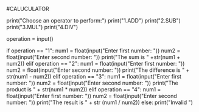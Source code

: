 #CALUCULATOR

print("Choose an operator to perform:")
print("1.ADD")
print("2.SUB")
print("3.MUL")
print("4.DIV")

operation = input()

if operation == "1":
    num1 = float(input("Enter first number: "))
    num2 = float(input("Enter second number: "))
    print("The sum is " +str(num1 + num2))
elif operation == "2":
    num1 = float(input("Enter first number: "))
    num2 = float(input("Enter second number: "))
    print("The difference is " + str(num1 - num2))
elif operation == "3":
    num1 = float(input("Enter first number: "))
    num2 = float(input("Enter second number: "))
    print("The product is " + str(num1 * num2))
elif operation == "4":
    num1 = float(input("Enter first number: "))
    num2 = float(input("Enter second number: "))
    print("The result is " + str (num1 / num2))
else:
    print("Invalid ")
